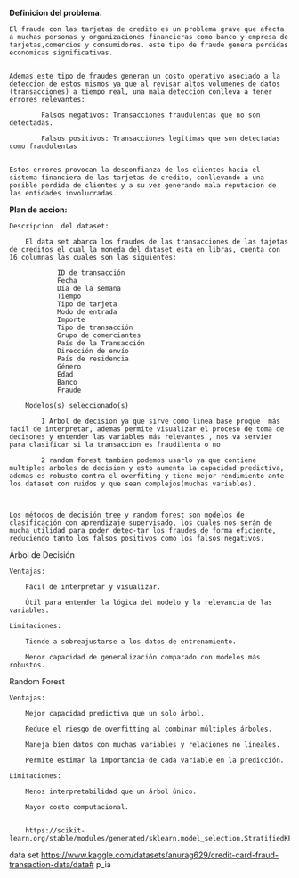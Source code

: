 **Definicion del problema.**

    El fraude con las tarjetas de credito es un problema grave que afecta a muchas personas y organizaciones financieras como banco y empresa de tarjetas,comercios y consumidores. este tipo de fraude genera perdidas economicas significativas.


    Ademas este tipo de fraudes generan un costo operativo asociado a la deteccion de estos mismos ya que al revisar altos volumenes de datos (transacciones) a tiempo real, una mala deteccion conlleva a tener errores relevantes:
        
            Falsos negativos: Transacciones fraudulentas que no son detectadas.

            Falsos positivos: Transacciones legítimas que son detectadas como fraudulentas

    
    Estos errores provocan la desconfianza de los clientes hacia el sistema financiera de las tarjetas de credito, conllevando a una posible perdida de clientes y a su vez generando mala reputacion de las entidades involucradas.


**Plan de accion:**

    Descripcion  del dataset:

        El data set abarca los fraudes de las transacciones de las tajetas de creditos el cual la moneda del dataset esta en libras, cuenta con 16 columnas las cuales son las siguientes:

                ID de transacción
                Fecha
                Día de la semana
                Tiempo
                Tipo de tarjeta
                Modo de entrada
                Importe
                Tipo de transacción
                Grupo de comerciantes
                País de la Transacción
                Dirección de envío
                País de residencia
                Género
                Edad
                Banco
                Fraude

        Modelos(s) seleccionado(s)

            1 Arbol de decision ya que sirve como linea base proque  más facil de interpretar, ademas permite visualizar el proceso de toma de decisones y entender las variables más relevantes , nos va servier para clasificar si la transaccion es fraudilenta o no

            2 random forest tambien podemos usarlo ya que contiene multiples arboles de decision y esto aumenta la capacidad predictiva, ademas es robusto contra el overfiting y tiene mejor rendimiento ante los dataset con ruidos y que sean complejos(muchas variables).

        

    Los métodos de decisión tree y random forest son modelos de clasificación con aprendizaje supervisado, los cuales nos serán de mucha utilidad para poder detec-tar los fraudes de forma eficiente, reduciendo tanto los falsos positivos como los falsos negativos.
 Árbol de Decisión

    Ventajas:

        Fácil de interpretar y visualizar.

        Útil para entender la lógica del modelo y la relevancia de las variables.

    Limitaciones:

        Tiende a sobreajustarse a los datos de entrenamiento.

        Menor capacidad de generalización comparado con modelos más robustos.

 Random Forest

    Ventajas:

        Mejor capacidad predictiva que un solo árbol.

        Reduce el riesgo de overfitting al combinar múltiples árboles.

        Maneja bien datos con muchas variables y relaciones no lineales.

        Permite estimar la importancia de cada variable en la predicción.

    Limitaciones:

        Menos interpretabilidad que un árbol único.

        Mayor costo computacional.


        https://scikit-learn.org/stable/modules/generated/sklearn.model_selection.StratifiedKFold.html

data set https://www.kaggle.com/datasets/anurag629/credit-card-fraud-transaction-data/data# p_ia

